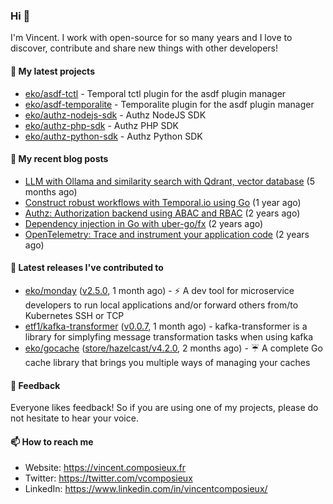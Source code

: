 ### Hi 👋

I'm Vincent. I work with open-source for so many years and I love to discover, contribute and share new things with other developers!

#### 🌱  My latest projects


- [eko/asdf-tctl](https://github.com/eko/asdf-tctl) - Temporal tctl plugin for the asdf plugin manager
- [eko/asdf-temporalite](https://github.com/eko/asdf-temporalite) - Temporalite plugin for the asdf plugin manager
- [eko/authz-nodejs-sdk](https://github.com/eko/authz-nodejs-sdk) - Authz NodeJS SDK
- [eko/authz-php-sdk](https://github.com/eko/authz-php-sdk) - Authz PHP SDK
- [eko/authz-python-sdk](https://github.com/eko/authz-python-sdk) - Authz Python SDK

#### 📜  My recent blog posts


- [LLM with Ollama and similarity search with Qdrant, vector database](https://vincent.composieux.fr/article/llm-with-ollama-and-similarity-search-with-qdrant-vector-database) (5 months ago)
- [Construct robust workflows with Temporal.io using Go](https://vincent.composieux.fr/article/construct-robust-workflows-with-temporal-using-go) (1 year ago)
- [Authz: Authorization backend using ABAC and RBAC](https://vincent.composieux.fr/article/authz-authorisation-backend-using-rbac-and-abac) (2 years ago)
- [Dependency injection in Go with uber-go/fx](https://vincent.composieux.fr/article/dependency-injection-in-go-with-uber-go-fx) (2 years ago)
- [OpenTelemetry: Trace and instrument your application code](https://vincent.composieux.fr/article/opentelemetry-trace-and-instrument-your-application-code) (2 years ago)

#### 🔭  Latest releases I've contributed to


- [eko/monday](https://github.com/eko/monday) ([v2.5.0](https://github.com/eko/monday/releases/tag/v2.5.0), 1 month ago) - ⚡️ A dev tool for microservice developers to run local applications and/or forward others from/to Kubernetes SSH or TCP
- [etf1/kafka-transformer](https://github.com/etf1/kafka-transformer) ([v0.0.7](https://github.com/etf1/kafka-transformer/releases/tag/v0.0.7), 1 month ago) - kafka-transformer is a library for simplyfing message transformation tasks when using kafka
- [eko/gocache](https://github.com/eko/gocache) ([store/hazelcast/v4.2.0](https://github.com/eko/gocache/releases/tag/store/hazelcast/v4.2.0), 2 months ago) - ☔️ A complete Go cache library that brings you multiple ways of managing your caches

#### 💬  Feedback

Everyone likes feedback! So if you are using one of my projects, please do not hesitate to hear your voice.

#### 📫  How to reach me

- Website: https://vincent.composieux.fr
- Twitter: https://twitter.com/vcomposieux
- LinkedIn: https://www.linkedin.com/in/vincentcomposieux/
